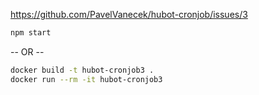 https://github.com/PavelVanecek/hubot-cronjob/issues/3

```bash
npm start
```

-- OR --

```bash
docker build -t hubot-cronjob3 .
docker run --rm -it hubot-cronjob3
```
